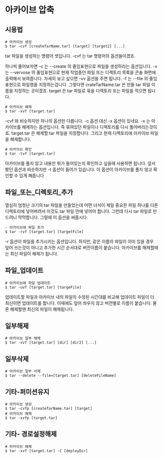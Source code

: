 # 아카이브 압축

## 시용법
```
# 아카이브 생성
$ tar -cvf [createTarName.tar] [target] [target2] [...]
```
tar 파일을 생성하는 명령어 셋입니다. -cvf 는 tar 명령어의 옵션들이겠죠.

하나씩 풀어보자면 -c 는 --create 의 줄임표현으로 파일을 생성하라는 옵션입니다. -v 는 --vervose 의 줄임표현으로 현재 작업중인 파일 또는 디렉토리 목록을 콘솔 화면에 출력해서 보여줍니다. 자세히 보고 싶으면 -vv 옵션을 주면 됩니다. -f 는 --file 의 줄임표현으로 파일명을 지정하는겁니다. 그렇다면 crateTarName.tar 은 만들 tar 파일 이름을 지정하는 곳이겠죠. target 은 tar 파일로 묶을 디렉토리 또는 파일을 적으면 됩니다.

```
# 아카이브 해제
$ tar -xvf [target.tar]
```
-cvf 와 비슷하지만 하나의 옵션만 다릅니다. -c 옵션 대신 -x 옵션이 있네요. -x 는 아카이브를 해제하는 옵션입니다. 즉 묶여있던 파일이나 디렉토리를 다시 풀어버리는것이죠. target.tar 은 해제할 tar 파일을 지정합니다. 그리고 현재 디렉토리에 아카이브 파일을 해제합니다.
```
# 아카이브 확인
$ tar -tvf [target.tar]
```
아카이브를 풀지 않고 내용만 뭐가 들어있는지 확인하고 싶을때 사용하면 됩니다. 앞서 봤던 옵션과 비슷하지만 -t 옵션이 들어가 있습니다. 이 옵션이 아카이브를 풀지 않고 확인할 수 있게 해줍니다


## 파일_또는_디렉토리_추가
열심히 엄청난 크기의 tar 파일을 만들었는데 어떤 녀석이 제일 중요한 파일 하나를 다른 디렉토리에 넣어버려서 이것도 tar 파일 안에 넣어야 합니다. 그런데 다시 tar 파일로 만드려니 막막합니다. 그럴때 이 옵션을 써줍시다.

```
- 아카이브에 파일 추가
$ tar -rvf [target.tar] [targetFile]
```
-r 옵션이 파일을 추가시키는 옵션입니다. 하지만, 같은 이름의 파일이 이미 있을 경우 덮어 쓰는것이 아니고 추가한 시간 순서대로 버전이름이 붙습니다. 아카이브를 해제할때는 최신 파일이 해제가 됩니다.

## 파일_업데이트
```
# 아카이브에 파일 업데이트
$ tar -uvf [target.tar] [targeFile]
```
업데이트할 파일과 아카이브 내의 파일의 수정된 시간대를 비교해 업데이트 파일이 더 최신이면 업데이트를 합니다. 이때에도 덮어 씌우지 않고 버전별로 이름이 붙습니다. 물론 해제할땐 최신의 파일이 해제됩니다.

## 일부해제
 ```
 # 아카이브 일부 해제
$ tar -xvf [target.tar] [dir] [dir2] [...]
 ```
## 일부삭제 
```
# 아카이브 일부 삭제
$ tar --delete --file=[target.tar] [deleteFileName]
```
## 기타-퍼미션유지
```
# 아카이브 생성
$ tar -cvfp [createTarName.tar] [target]
# 아카이브 해제
$ tar -xvfp [target.tar]
```
## 기타- 경로설정해제 
```
# 아카이브 해제
$ tar -xvf [target.tar] -C [deployDir]
```
